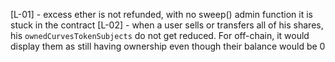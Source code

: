 [L-01] - excess ether is not refunded, with no sweep() admin function it is stuck in the contract
[L-02] - when a user sells or transfers all of his shares, his ``ownedCurvesTokenSubjects`` do not get reduced. For off-chain, it would display them as still having ownership even though their balance would be 0